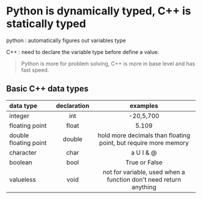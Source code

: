 # Python is **dynamically typed**, C++ is **statically typed**

python
: automatically figures out variables type

C++
: need to declare the variable type before define a value. 
> Python is more for problem solving, C++ is more in base level and has fast speed. 

## Basic C++ data types
| **data type**| **declaration** | examples|
| :----        |    :----:       |   :--:  |
| integer      | int           | -20,5,700 |
| floating point   | float        | 5.109|
|double floating point|double| hold more decimals than floating point, but require more memory|
|character|char|a U I & @|
|boolean|bool| True or False|
|valueless|void|not for variable, used when a function don't need return anything|
